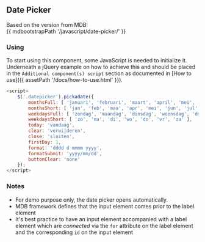 ## Date Picker

Based on the version from MDB:<br>
{{ mdbootstrapPath '/javascript/date-picker/' }}

### Using

To start using this component, some JavaScript is needed to initialize it.<br>
Underneath a jQuery example on how to achieve this and should be placed in the `Additional component(s) script` section as documented in [How to use]({{ assetPath '/docs/how-to-use.html' }}).

```javascript
<script>
    $('.datepicker').pickadate({
        monthsFull: [ 'januari', 'februari', 'maart', 'april', 'mei', 'juni', 'juli', 'augustus', 'september', 'oktober', 'november', 'december' ],
        monthsShort: [ 'jan', 'feb', 'maa', 'apr', 'mei', 'jun', 'jul', 'aug', 'sep', 'okt', 'nov', 'dec' ],
        weekdaysFull: [ 'zondag', 'maandag', 'dinsdag', 'woensdag', 'donderdag', 'vrijdag', 'zaterdag' ],
        weekdaysShort: [ 'zo', 'ma', 'di', 'wo', 'do', 'vr', 'za' ],
        today: 'vandaag',
        clear: 'verwijderen',
        close: 'sluiten',
        firstDay: 1,
        format: 'dddd d mmmm yyyy',
        formatSubmit: 'yyyy/mm/dd',
        buttonClear: 'none'
    });
</script>
```

### Notes

* For demo purpose only, the date picker opens automatically.
* MDB framework defines that the input element comes prior to the label element
* It's best practice to have an input element accompanied with a label element which are *connected* via the `for` attribute on the label element and the corresponding `id` on the input element

